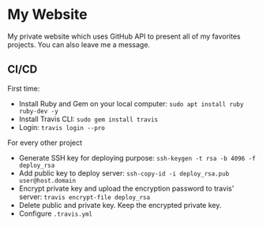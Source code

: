 # My Website

My private website which uses GitHub API to present all of my favorites projects. You can also leave me a message. 

## CI/CD

First time:
- Install Ruby and Gem on your local computer: `sudo apt install ruby ruby-dev -y`
- Install Travis CLI: `sudo gem install travis`
- Login: `travis login --pro`

For every other project
- Generate SSH key for deploying purpose: `ssh-keygen -t rsa -b 4096 -f deploy_rsa`
- Add public key to deploy server: `ssh-copy-id -i deploy_rsa.pub user@host.domain`
- Encrypt private key and upload the encryption password to travis' server: `travis encrypt-file deploy_rsa`
- Delete public and private key. Keep the encrypted private key.
- Configure `.travis.yml`
